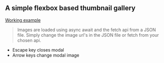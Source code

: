 ## A simple flexbox based thumbnail gallery

[Working example](http://www.bushbladeprojects.co.uk/flexGallery/)

> Images are loaded using async await and the fetch api from a JSON file.
> Simply change the image url's in the JSON file or fetch from your chosen api.

- Escape key closes modal
- Arrow keys change modal image


